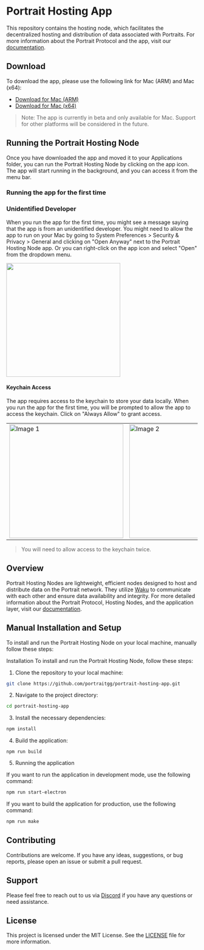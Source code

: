 # Portrait Hosting App

This repository contains the hosting node, which facilitates the decentralized hosting and distribution of data associated with Portraits. For more information about the Portrait Protocol and the app, visit our [documentation](https://learn.portrait.so).

## Download
To download the app, please use the following link for Mac (ARM) and Mac (x64):

- [Download for Mac (ARM)](https://api.portrait.so/api/v2/node/download?platform=mac-arm)
- [Download for Mac (x64)](https://api.portrait.so/api/v2/node/download?platform=mac-x64)

> Note: The app is currently in beta and only available for Mac. Support for other platforms will be considered in the future.

## Running the Portrait Hosting Node
Once you have downloaded the app and moved it to your Applications folder, you can run the Portrait Hosting Node by clicking on the app icon. The app will start running in the background, and you can access it from the menu bar.


### Running the app for the first time

### Unidentified Developer
When you run the app for the first time, you might see a message saying that the app is from an unidentified developer. You might need to allow the app to run on your Mac by going to System Preferences > Security & Privacy > General and clicking on "Open Anyway" next to the Portrait Hosting Node app. Or you can right-click on the app icon and select "Open" from the dropdown menu.

<img src="https://portrait.host/ipfs/bafkreigejcjfj7oanbpxhkz5keapw6uekwy5tn2zvisgvmhnqymtdg3pcu" width="300"/>

#### Keychain Access
The app requires access to the keychain to store your data locally. When you run the app for the first time, you will be prompted to allow the app to access the keychain. Click on "Always Allow" to grant access.

<table>
  <tr>
    <td><img src="https://portrait.host/ipfs/bafkreiacgzwe7gj2kiki67vsr5gvmnvkjytqziynconpe2mlxwchrgpxke" alt="Image 1" width="300"/></td>
    <td><img src="https://portrait.host/ipfs/bafkreidt3yd4btt3qsdeza52qh263tk26ui36pbagrxlymz525aur65pru" alt="Image 2" width="300"/></td>
  </tr>
</table>

> You will need to allow access to the keychain twice.

## Overview
Portrait Hosting Nodes are lightweight, efficient nodes designed to host and distribute data on the Portrait network. They utilize [Waku](https://github.com/waku-org/) to communicate with each other and ensure data availability and integrity. For more detailed information about the Portrait Protocol, Hosting Nodes, and the application layer, visit our [documentation](https://learn.portrait.so).


## Manual Installation and Setup

To install and run the Portrait Hosting Node on your local machine, manually follow these steps:

Installation
To install and run the Portrait Hosting Node, follow these steps:

1. Clone the repository to your local machine:
```sh
git clone https://github.com/portraitgg/portrait-hosting-app.git
```

2. Navigate to the project directory:
```sh
cd portrait-hosting-app
```

3. Install the necessary dependencies:
```sh
npm install
```

4. Build the application:
```
npm run build
```

5. Running the application

If you want to run the application in development mode, use the following command:
```sh
npm run start-electron
```

If you want to build the application for production, use the following command:
```sh
npm run make
```

## Contributing

Contributions are welcome. If you have any ideas, suggestions, or bug reports, please open an issue or submit a pull request.

## Support
Please feel free to reach out to us via [Discord](https://discord.portrait.so) if you have any questions or need assistance.

## License

This project is licensed under the MIT License. See the [LICENSE](LICENSE) file for more information.
